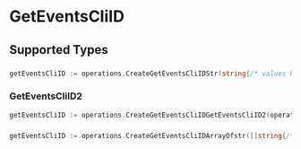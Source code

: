 # GetEventsCliID


## Supported Types

### 

```go
getEventsCliID := operations.CreateGetEventsCliIDStr(string{/* values here */})
```

### GetEventsCliID2

```go
getEventsCliID := operations.CreateGetEventsCliIDGetEventsCliID2(operations.GetEventsCliID2{/* values here */})
```

### 

```go
getEventsCliID := operations.CreateGetEventsCliIDArrayOfstr([]string{/* values here */})
```

